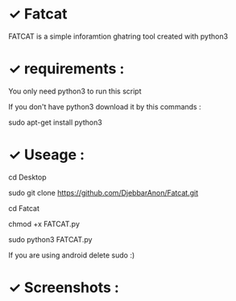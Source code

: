 # ✓ Fatcat
FATCAT is a simple inforamtion ghatring tool created with python3
# ✓ requirements :
You only need python3 to run this script

If you don't have python3 download it by this commands :

sudo apt-get install python3
# ✓ Useage :
cd Desktop

sudo git clone https://github.com/DjebbarAnon/Fatcat.git

cd Fatcat

chmod +x FATCAT.py

sudo python3 FATCAT.py

If you are using android delete sudo :)
# ✓ Screenshots : 








